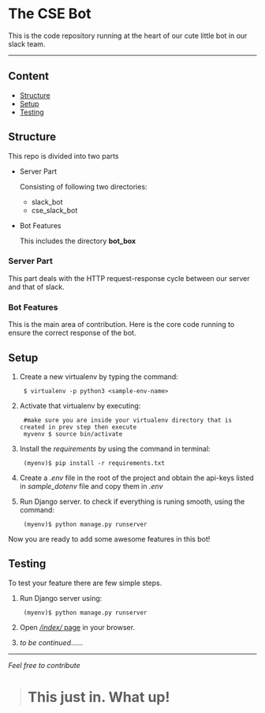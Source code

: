 # The CSE Bot
This is the code repository running at the heart of our cute little bot 
in our slack team.
****

## Content
* [Structure](#structure)
* [Setup](#setup)
* [Testing](#testing)


## <a name="structure">Structure</a>
This repo is divided into two parts
* Server Part

    Consisting of following two directories:
    * slack_bot
    * cse_slack_bot
    
* Bot Features

    This includes the directory **bot_box**


### Server Part
This part deals with the HTTP request-response cycle between our server 
and that of slack.


### Bot Features
This is the main area of contribution. Here is the core code running to 
ensure the correct response of the bot.


## <a name="setup">Setup</a>
1. Create a new virtualenv by typing the command:
    
        $ virtualenv -p python3 <sample-env-name>

2. Activate that virtualenv by executing:

        #make sure you are inside your virtualenv directory that is created in prev step then execute
        myvenv $ source bin/activate
    
3. Install the *requirements* by using the command in terminal:

        (myenv)$ pip install -r requirements.txt

4. Create a *.env* file in the root of the project and obtain the api-keys 
listed in *sample_dotenv* file and copy them in *.env*

5. Run Django server. to check if everything is runing smooth, using the command:

        (myenv)$ python manage.py runserver

Now you are ready to add some awesome features in this bot!


## <a name="testing">Testing</a>
To test your feature there are few simple steps.
1. Run Django server using:

        (myenv)$ python manage.py runserver

2. Open [*/index/* page](127.0.0.1:8000/index) in your browser.
3. *to be continued*......


****
*Feel free to contribute*
># This just in. What up!
